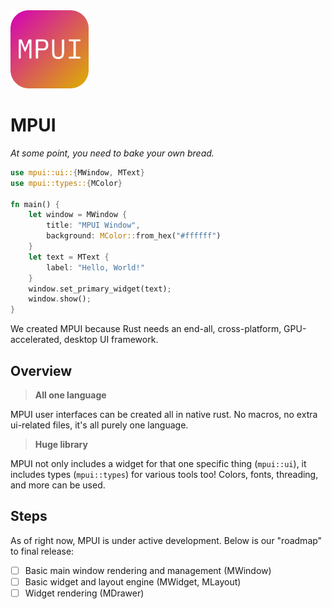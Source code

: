 <img src="resources/icons/logos/mpui_icon.svg" width="125">

# MPUI
_At some point, you need to bake your own bread._

```rust
use mpui::ui::{MWindow, MText}
use mpui::types::{MColor}

fn main() {
    let window = MWindow {
        title: "MPUI Window",
        background: MColor::from_hex("#ffffff")
    }
    let text = MText {
        label: "Hello, World!"
    }
    window.set_primary_widget(text);
    window.show();
}
```

We created MPUI because Rust needs an end-all, cross-platform, GPU-accelerated, desktop UI framework.

## Overview

> **All one language**

MPUI user interfaces can be created all in native rust. No macros, no extra ui-related files, it's all purely one language.

> **Huge library**

MPUI not only includes a widget for that one specific thing (`mpui::ui`), it includes types (`mpui::types`) for various tools too! Colors, fonts, threading, and more can be used.

## Steps
As of right now, MPUI is under active development. Below is our "roadmap" to final release:

- [ ] Basic main window rendering and management (MWindow)
- [ ] Basic widget and layout engine (MWidget, MLayout)
- [ ] Widget rendering (MDrawer)
